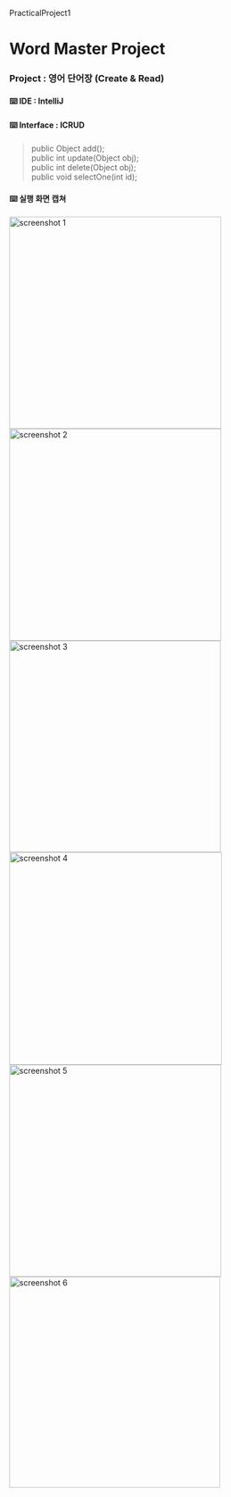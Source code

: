 PracticalProject1
# Word Master Project

### Project : 영어 단어장 (Create & Read)
#### ⌨️ IDE : IntelliJ 
#### ⌨️ Interface : ICRUD <br>
>   public Object add(); <br>
    public int update(Object obj); <br>
    public int delete(Object obj); <br>
    public void selectOne(int id); <br> 

#### ⌨️ 실행 화면 캡쳐
    
<img width="380" alt="screenshot 1" src="https://github.com/s1mjane/ossTeam/assets/100616572/1ae19b0b-1b54-4189-a060-f0c8c501706b">
<br>
<img width="380" alt="screenshot 2" src="https://github.com/s1mjane/ossTeam/assets/100616572/25ec5022-21d0-49bc-afe5-1dc40aa1b473">
<br>
<img width="379" alt="screenshot 3" src="https://github.com/s1mjane/ossTeam/assets/100616572/a6ccad87-1c50-4325-9488-3a04698d8fdc">
<br>
<img width="381" alt="screenshot 4" src="https://github.com/s1mjane/ossTeam/assets/100616572/1de62bde-50a5-4c34-955b-6ab4a5f6abeb">
<br>
<img width="380" alt="screenshot 5" src="https://github.com/s1mjane/ossTeam/assets/100616572/524223da-47e1-40fc-81c9-f98781a74a25">
<br>
<img width="378" alt="screenshot 6" src="https://github.com/s1mjane/ossTeam/assets/100616572/ba9cc879-3733-4410-acdb-8c7bcb4ec4e2">



